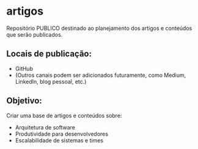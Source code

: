 # artigos

Repositório PUBLICO destinado ao planejamento dos artigos e conteúdos que serão publicados.

## Locais de publicação:
- GitHub
- (Outros canais podem ser adicionados futuramente, como Medium, LinkedIn, blog pessoal, etc.)

## Objetivo:
Criar uma base de artigos e conteúdos sobre:

- Arquitetura de software
- Produtividade para desenvolvedores
- Escalabilidade de sistemas e times
